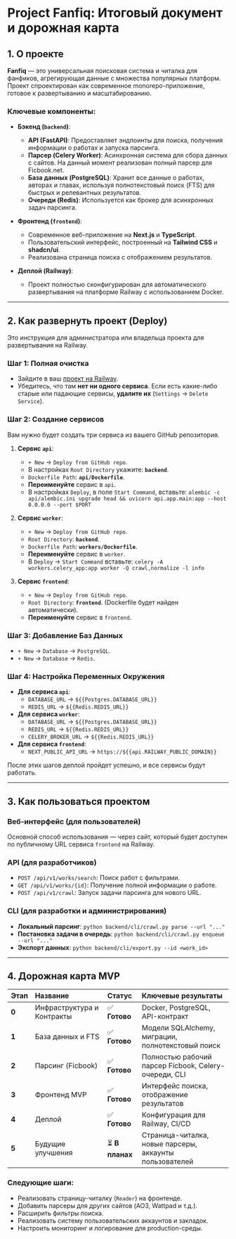 # Project Fanfiq: Итоговый документ и дорожная карта

## 1. О проекте

**Fanfiq** — это универсальная поисковая система и читалка для фанфиков, агрегирующая данные с множества популярных платформ. Проект спроектирован как современное monorepo-приложение, готовое к развертыванию и масштабированию.

### Ключевые компоненты:

*   **Бэкенд (`backend`)**:
    *   **API (FastAPI)**: Предоставляет эндпоинты для поиска, получения информации о работах и запуска парсинга.
    *   **Парсер (Celery Worker)**: Асинхронная система для сбора данных с сайтов. На данный момент реализован полный парсер для Ficbook.net.
    *   **База данных (PostgreSQL)**: Хранит все данные о работах, авторах и главах, используя полнотекстовый поиск (FTS) для быстрых и релевантных результатов.
    *   **Очереди (Redis)**: Используется как брокер для асинхронных задач парсинга.

*   **Фронтенд (`frontend`)**:
    *   Современное веб-приложение на **Next.js** и **TypeScript**.
    *   Пользовательский интерфейс, построенный на **Tailwind CSS** и **shadcn/ui**.
    *   Реализована страница поиска с отображением результатов.

*   **Деплой (Railway)**:
    *   Проект полностью сконфигурирован для автоматического развертывания на платформе Railway с использованием Docker.

---

## 2. Как развернуть проект (Deploy)

Это инструкция для администратора или владельца проекта для развертывания на Railway.

### Шаг 1: Полная очистка
*   Зайдите в ваш [проект на Railway](https://railway.app/).
*   Убедитесь, что там **нет ни одного сервиса**. Если есть какие-либо старые или падающие сервисы, **удалите их** (`Settings` -> `Delete Service`).

### Шаг 2: Создание сервисов
Вам нужно будет создать три сервиса из вашего GitHub репозитория.

1.  **Сервис `api`**:
    *   `+ New` -> `Deploy from GitHub repo`.
    *   В настройках `Root Directory` укажите: **`backend`**.
    *   `Dockerfile Path`: **`api/Dockerfile`**.
    *   **Переименуйте** сервис в `api`.
    *   В настройках `Deploy`, в поле `Start Command`, вставьте:
        `alembic -c api/alembic.ini upgrade head && uvicorn api.app.main:app --host 0.0.0.0 --port $PORT`

2.  **Сервис `worker`**:
    *   `+ New` -> `Deploy from GitHub repo`.
    *   `Root Directory`: **`backend`**.
    *   `Dockerfile Path`: **`workers/Dockerfile`**.
    *   **Переименуйте** сервис в `worker`.
    *   В `Deploy` -> `Start Command` вставьте:
        `celery -A workers.celery_app:app worker -Q crawl,normalize -l info`

3.  **Сервис `frontend`**:
    *   `+ New` -> `Deploy from GitHub repo`.
    *   `Root Directory`: **`frontend`**. (Dockerfile будет найден автоматически).
    *   **Переименуйте** сервис в `frontend`.

### Шаг 3: Добавление Баз Данных
*   `+ New` -> `Database` -> `PostgreSQL`.
*   `+ New` -> `Database` -> `Redis`.

### Шаг 4: Настройка Переменных Окружения
*   **Для сервиса `api`**:
    *   `DATABASE_URL` -> `${{Postgres.DATABASE_URL}}`
    *   `REDIS_URL` -> `${{Redis.REDIS_URL}}`
*   **Для сервиса `worker`**:
    *   `DATABASE_URL` -> `${{Postgres.DATABASE_URL}}`
    *   `REDIS_URL` -> `${{Redis.REDIS_URL}}`
    *   `CELERY_BROKER_URL` -> `${{Redis.REDIS_URL}}`
*   **Для сервиса `frontend`**:
    *   `NEXT_PUBLIC_API_URL` -> `https://${{api.RAILWAY_PUBLIC_DOMAIN}}`

После этих шагов деплой пройдет успешно, и все сервисы будут работать.

---

## 3. Как пользоваться проектом

### Веб-интерфейс (для пользователей)
Основной способ использования — через сайт, который будет доступен по публичному URL сервиса `frontend` на Railway.

### API (для разработчиков)
*   `POST /api/v1/works/search`: Поиск работ с фильтрами.
*   `GET /api/v1/works/{id}`: Получение полной информации о работе.
*   `POST /api/v1/crawl`: Запуск задачи парсинга для нового URL.

### CLI (для разработки и администрирования)
*   **Локальный парсинг**: `python backend/cli/crawl.py parse --url "..."`
*   **Постановка задачи в очередь**: `python backend/cli/crawl.py enqueue --url "..."`
*   **Экспорт данных**: `python backend/cli/export.py --id <work_id>`

---

## 4. Дорожная карта MVP

| Этап | Название | Статус | Ключевые результаты |
| :--- | :--- | :--- | :--- |
| **0** | Инфраструктура и Контракты | ✅ **Готово** | Docker, PostgreSQL, API-контракт |
| **1** | База данных и FTS | ✅ **Готово** | Модели SQLAlchemy, миграции, полнотекстовый поиск |
| **2** | Парсинг (Ficbook) | ✅ **Готово** | Полностью рабочий парсер Ficbook, Celery-очереди, CLI |
| **3** | Фронтенд MVP | ✅ **Готово** | Интерфейс поиска, отображение результатов |
| **4** | Деплой | ✅ **Готово** | Конфигурация для Railway, CI/CD |
| **5** | Будущие улучшения | ⏳ **В планах** | Страница-читалка, новые парсеры, аккаунты пользователей |

### Следующие шаги:
*   Реализовать страницу-читалку (`Reader`) на фронтенде.
*   Добавить парсеры для других сайтов (AO3, Wattpad и т.д.).
*   Расширить фильтры поиска.
*   Реализовать систему пользовательских аккаунтов и закладок.
*   Настроить мониторинг и логирование для production-среды.
